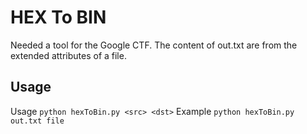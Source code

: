 # HEX To BIN

Needed a tool for the Google CTF. The content of out.txt are from the extended attributes of a file.

## Usage
Usage `python hexToBin.py <src> <dst>`
Example `python hexToBin.py out.txt file`
